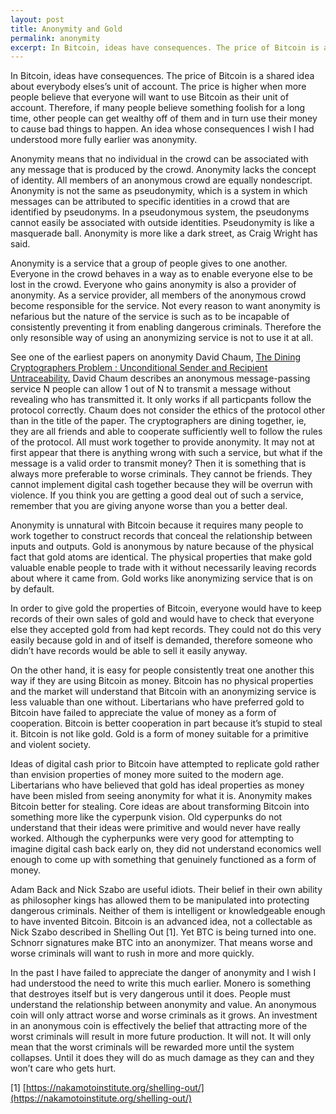 ```yaml
---
layout: post
title: Anonymity and Gold
permalink: anonymity
excerpt: In Bitcoin, ideas have consequences. The price of Bitcoin is a shared idea about everybody elses’s unit of account. The price is higher when more people believe that everyone will want to use Bitcoin as their unit of account. Therefore, if many people believe something foolish for a long time, other people can get wealthy off of them and in turn use their money to cause bad things to happen. An idea whose consequences I wish I had understood more fully earlier was anonymity.
---
```


In Bitcoin, ideas have consequences. The price of Bitcoin is a shared idea about everybody elses’s unit of account. The price is higher when more people believe that everyone will want to use Bitcoin as their unit of account. Therefore, if many people believe something foolish for a long time, other people can get wealthy off of them and in turn use their money to cause bad things to happen. An idea whose consequences I wish I had understood more fully earlier was anonymity.

Anonymity means that no individual in the crowd can be associated with any message that is produced by the crowd. Anonymity lacks the concept of identity. All members of an anonymous crowd are equally nondescript. Anonymity is not the same as pseudonymity, which is a system in which messages can be attributed to specific identities in a crowd that are identified by pseudonyms. In a pseudonymous system, the pseudonyms cannot easily be associated with outside identities. Pseudonymity is like a masquerade ball. Anonymity is more like a dark street, as Craig Wright has said.

Anonymity is a service that a group of people gives to one another. Everyone in the crowd behaves in a way as to enable everyone else to be lost in the crowd. Everyone who gains anonymity is also a provider of anonymity. As a service provider, all members of the anonymous crowd become responsible for the service. Not every reason to want anonymity is nefarious but the nature of the service is such as to be incapable of consistently preventing it from enabling dangerous criminals. Therefore the only resonsible way of using an anonymizing service is not to use it at all.

See one of the earliest papers on anonymity David Chaum, [The Dining Cryptographers Problem : Unconditional Sender and Recipient Untraceability.](https://sites.cs.ucsb.edu/~ravenben/classes/595n-s07/papers/dcnet-jcrypt88.pdf) David Chaum describes an anonymous message-passing service N people can allow 1 out of N to transmit a message without revealing who has transmitted it. It only works if all particpants follow the protocol correctly. Chaum does not consider the ethics of the protocol other than in the title of the paper. The cryptographers are dining together, ie, they are all friends and able to cooperate sufficiently well to follow the rules of the protocol. All must work together to provide anonymity. It may not at first appear that there is anything wrong with such a service, but what if the message is a valid order to transmit money? Then it is something that is always more preferable to worse criminals. They cannot be friends. They cannot implement digital cash together because they will be overrun with violence. If you think you are getting a good deal out of such a service, remember that you are giving anyone worse than you a better deal.

Anonymity is unnatural with Bitcoin because it requires many people to work together to construct records that conceal the relationship between inputs and outputs. Gold is anonymous by nature because of the physical fact that gold atoms are identical. The physical properties that make gold valuable enable people to trade with it without necessarily leaving records about where it came from. Gold works like anonymizing service that is on by default.

In order to give gold the properties of Bitcoin, everyone would have to keep records of their own sales of gold and would have to check that everyone else they accepted gold from had kept records. They could not do this very easily because gold in and of itself is demanded, therefore someone who didn’t have records would be able to sell it easily anyway.

On the other hand, it is easy for people consistently treat one another this way if they are using Bitcoin as money. Bitcoin has no physical properties and the market will understand that Bitcoin with an anonymizing service is less valuable than one without. Libertarians who have preferred gold to Bitcoin have failed to appreciate the value of money as a form of cooperation. Bitcoin is better cooperation in part because it’s stupid to steal it. Bitcoin is not like gold. Gold is a form of money suitable for a primitive and violent society.

Ideas of digital cash prior to Bitcoin have attempted to replicate gold rather than envision properties of money more suited to the modern age. Libertarians who have believed that gold has ideal properties as money have been misled from seeing anonymity for what it is. Anonymity makes Bitcoin better for stealing. Core ideas are about transforming Bitcoin into something more like the cyperpunk vision. Old cyperpunks do not understand that their ideas were primitive and would never have really worked. Although the cypherpunks were very good for attempting to imagine digital cash back early on, they did not understand economics well enough to come up with something that genuinely functioned as a form of money.

Adam Back and Nick Szabo are useful idiots. Their belief in their own ability as philosopher kings has allowed them to be manipulated into protecting dangerous criminals. Neither of them is intelligent or knowledgeable enough to have invented Bitcoin. Bitcoin is an advanced idea, not a collectable as Nick Szabo described in Shelling Out [1]. Yet BTC is being turned into one. Schnorr signatures make BTC into an anonymizer. That means worse and worse criminals will want to rush in more and more quickly.

In the past I have failed to appreciate the danger of anonymity and I wish I had understood the need to write this much earlier. Monero is something that destroyes itself but is very dangerous until it does. People must understand the relationship between anonymity and value. An anonymous coin will only attract worse and worse criminals as it grows. An investment in an anonymous coin is effectively the belief that attracting more of the worst criminals will result in more future production. It will not. It will only mean that the worst criminals will be rewarded more until the system collapses. Until it does they will do as much damage as they can and they won’t care who gets hurt.

[1] [https://nakamotoinstitute.org/shelling-out/](https://nakamotoinstitute.org/shelling-out/)
